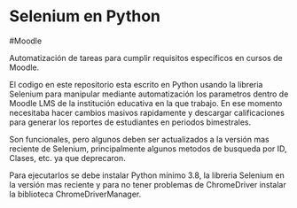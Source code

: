 # Selenium en Python 

#Moodle

Automatización de tareas para cumplir requisitos específicos en cursos de Moodle.

El codigo en este repositorio esta escrito en Python usando la libreria Selenium para manipular mediante automatización
los parametros dentro de Moodle LMS de la institución educativa en la que trabajo. En ese momento necesitaba hacer cambios
masivos rapidamente y descargar calificaciones para generar los reportes de estudiantes en periodos bimestrales.

Son funcionales, pero algunos deben ser actualizados a la versión mas reciente de Selenium, principalmente algunos metodos 
de busqueda por ID, Clases, etc. ya que deprecaron. 

Para ejecutarlos se debe instalar Python mínimo 3.8, la libreria Selenium en la versión mas reciente y para no tener 
problemas de ChromeDriver instalar la biblioteca ChromeDriverManager.
